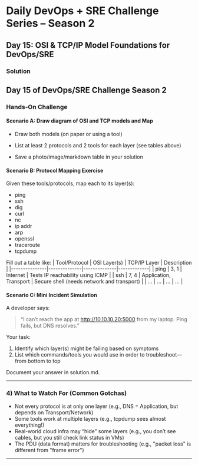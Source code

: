# Daily DevOps + SRE Challenge Series – Season 2  
## Day 15: OSI & TCP/IP Model Foundations for DevOps/SRE

### Solution

Day 15 of DevOps/SRE Challenge Season 2
---

###  Hands-On Challenge 

#### Scenario A: Draw diagram of OSI and TCP models and Map 

- Draw both models (on paper or using a tool)



- List at least 2 protocols and 2 tools for each layer (see tables above)
- Save a photo/image/markdown table in your solution

#### Scenario B: Protocol Mapping Exercise

Given these tools/protocols, map each to its layer(s):  
- ping  
- ssh  
- dig  
- curl  
- nc  
- ip addr  
- arp  
- openssl  
- traceroute  
- tcpdump  

Fill out a table like:
| Tool/Protocol | OSI Layer(s) | TCP/IP Layer | Description |
|---------------|--------------|--------------|-------------|
| ping          | 3, 1         | Internet     | Tests IP reachability using ICMP |
| ssh           | 7, 4         | Application, Transport | Secure shell (needs network and transport) |
| ...           | ...          | ...          | ...         |

#### Scenario C: Mini Incident Simulation

A developer says:  
> “I can’t reach the app at http://10.10.10.20:5000 from my laptop. Ping fails, but DNS resolves.”

Your task:
1. Identify which layer(s) might be failing based on symptoms
2. List which commands/tools you would use in order to troubleshoot—from bottom to top

Document your answer in solution.md.

---

### 4) What to Watch For (Common Gotchas)
- Not every protocol is at only one layer (e.g., DNS = Application, but depends on Transport/Network)
- Some tools work at multiple layers (e.g., tcpdump sees almost everything!)
- Real-world cloud infra may “hide” some layers (e.g., you don’t see cables, but you still check link status in VMs)
- The PDU (data format) matters for troubleshooting (e.g., "packet loss" is different from "frame error")

---
